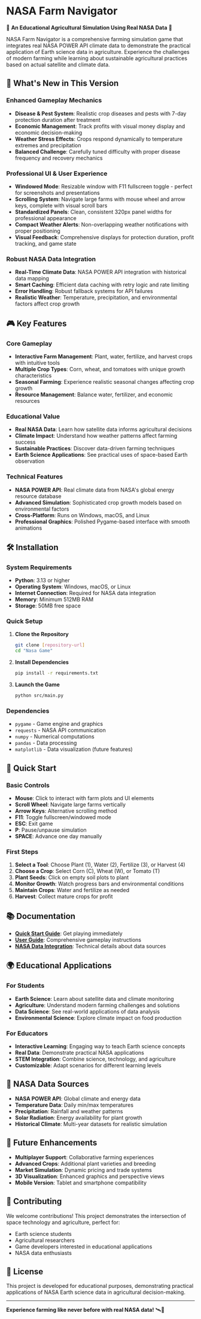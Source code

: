 # NASA Farm Navigator

🌾 **An Educational Agricultural Simulation Using Real NASA Data** 🌾

NASA Farm Navigator is a comprehensive farming simulation game that integrates real NASA POWER API climate data to demonstrate the practical application of Earth science data in agriculture. Experience the challenges of modern farming while learning about sustainable agricultural practices based on actual satellite and climate data.

## 🚀 What's New in This Version

### Enhanced Gameplay Mechanics
- **Disease & Pest System**: Realistic crop diseases and pests with 7-day protection duration after treatment
- **Economic Management**: Track profits with visual money display and economic decision-making
- **Weather Stress Effects**: Crops respond dynamically to temperature extremes and precipitation
- **Balanced Challenge**: Carefully tuned difficulty with proper disease frequency and recovery mechanics

### Professional UI & User Experience
- **Windowed Mode**: Resizable window with F11 fullscreen toggle - perfect for screenshots and presentations
- **Scrolling System**: Navigate large farms with mouse wheel and arrow keys, complete with visual scroll bars
- **Standardized Panels**: Clean, consistent 320px panel widths for professional appearance
- **Compact Weather Alerts**: Non-overlapping weather notifications with proper positioning
- **Visual Feedback**: Comprehensive displays for protection duration, profit tracking, and game state

### Robust NASA Data Integration
- **Real-Time Climate Data**: NASA POWER API integration with historical data mapping
- **Smart Caching**: Efficient data caching with retry logic and rate limiting
- **Error Handling**: Robust fallback systems for API failures
- **Realistic Weather**: Temperature, precipitation, and environmental factors affect crop growth

## 🎮 Key Features

### Core Gameplay
- **Interactive Farm Management**: Plant, water, fertilize, and harvest crops with intuitive tools
- **Multiple Crop Types**: Corn, wheat, and tomatoes with unique growth characteristics
- **Seasonal Farming**: Experience realistic seasonal changes affecting crop growth
- **Resource Management**: Balance water, fertilizer, and economic resources

### Educational Value
- **Real NASA Data**: Learn how satellite data informs agricultural decisions
- **Climate Impact**: Understand how weather patterns affect farming success
- **Sustainable Practices**: Discover data-driven farming techniques
- **Earth Science Applications**: See practical uses of space-based Earth observation

### Technical Features
- **NASA POWER API**: Real climate data from NASA's global energy resource database
- **Advanced Simulation**: Sophisticated crop growth models based on environmental factors
- **Cross-Platform**: Runs on Windows, macOS, and Linux
- **Professional Graphics**: Polished Pygame-based interface with smooth animations

## 🛠️ Installation

### System Requirements
- **Python**: 3.13 or higher
- **Operating System**: Windows, macOS, or Linux
- **Internet Connection**: Required for NASA data integration
- **Memory**: Minimum 512MB RAM
- **Storage**: 50MB free space

### Quick Setup
1. **Clone the Repository**
   ```bash
   git clone [repository-url]
   cd "Nasa Game"
   ```

2. **Install Dependencies**
   ```bash
   pip install -r requirements.txt
   ```

3. **Launch the Game**
   ```bash
   python src/main.py
   ```

### Dependencies
- `pygame` - Game engine and graphics
- `requests` - NASA API communication
- `numpy` - Numerical computations
- `pandas` - Data processing
- `matplotlib` - Data visualization (future features)

## 🎯 Quick Start

### Basic Controls
- **Mouse**: Click to interact with farm plots and UI elements
- **Scroll Wheel**: Navigate large farms vertically
- **Arrow Keys**: Alternative scrolling method
- **F11**: Toggle fullscreen/windowed mode
- **ESC**: Exit game
- **P**: Pause/unpause simulation
- **SPACE**: Advance one day manually

### First Steps
1. **Select a Tool**: Choose Plant (1), Water (2), Fertilize (3), or Harvest (4)
2. **Choose a Crop**: Select Corn (C), Wheat (W), or Tomato (T)
3. **Plant Seeds**: Click on empty soil plots to plant
4. **Monitor Growth**: Watch progress bars and environmental conditions
5. **Maintain Crops**: Water and fertilize as needed
6. **Harvest**: Collect mature crops for profit

## 📚 Documentation

- **[Quick Start Guide](docs/quick_start.md)**: Get playing immediately
- **[User Guide](docs/user_guide.md)**: Comprehensive gameplay instructions
- **[NASA Data Integration](docs/nasa_data_integration.md)**: Technical details about data sources

## 🌍 Educational Applications

### For Students
- **Earth Science**: Learn about satellite data and climate monitoring
- **Agriculture**: Understand modern farming challenges and solutions
- **Data Science**: See real-world applications of data analysis
- **Environmental Science**: Explore climate impact on food production

### For Educators
- **Interactive Learning**: Engaging way to teach Earth science concepts
- **Real Data**: Demonstrate practical NASA applications
- **STEM Integration**: Combine science, technology, and agriculture
- **Customizable**: Adapt scenarios for different learning levels

## 🔬 NASA Data Sources

- **NASA POWER API**: Global climate and energy data
- **Temperature Data**: Daily min/max temperatures
- **Precipitation**: Rainfall and weather patterns
- **Solar Radiation**: Energy availability for plant growth
- **Historical Climate**: Multi-year datasets for realistic simulation

## 🚀 Future Enhancements

- **Multiplayer Support**: Collaborative farming experiences
- **Advanced Crops**: Additional plant varieties and breeding
- **Market Simulation**: Dynamic pricing and trade systems
- **3D Visualization**: Enhanced graphics and perspective views
- **Mobile Version**: Tablet and smartphone compatibility

## 🤝 Contributing

We welcome contributions! This project demonstrates the intersection of space technology and agriculture, perfect for:
- Earth science students
- Agricultural researchers
- Game developers interested in educational applications
- NASA data enthusiasts

## 📄 License

This project is developed for educational purposes, demonstrating practical applications of NASA Earth science data in agricultural decision-making.

---

**Experience farming like never before with real NASA data!** 🛰️🌱